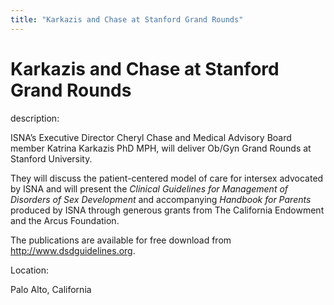 ```yaml
---
title: "Karkazis and Chase at Stanford Grand Rounds"
---
```


# Karkazis and Chase at Stanford Grand Rounds

  
description:  
  


ISNA’s Executive Director Cheryl Chase and Medical Advisory Board member Katrina Karkazis PhD MPH, will deliver Ob/Gyn Grand Rounds at Stanford University.

  
  


They will discuss the patient-centered model of care for intersex advocated by ISNA and will present the _Clinical Guidelines for Management of Disorders of Sex Development_ and accompanying _Handbook for Parents_ produced by ISNA through generous grants from The California Endowment and the Arcus Foundation.

  
  


The publications are available for free download from <http://www.dsdguidelines.org>.

  


  


  
Location:  
  
Palo Alto, California